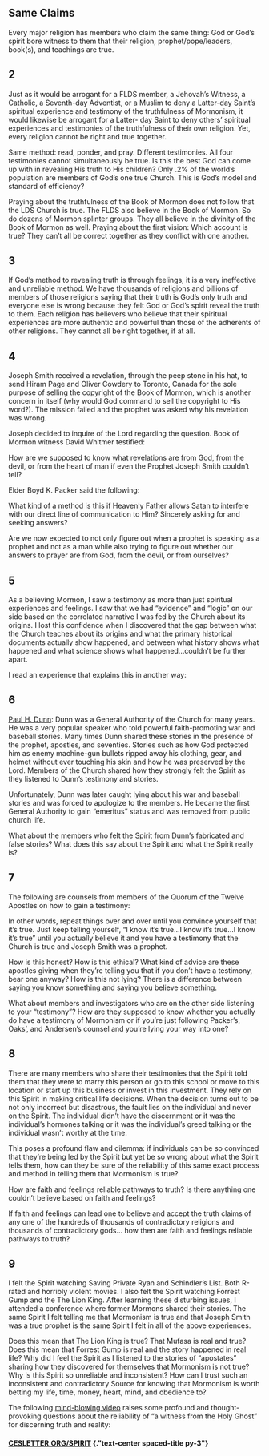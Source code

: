<RedTitleBar
  title="Testimony & Spiritual Witness"
  subtitle="Concerns & Questions"
/>

<QuoteWithReference
  quote="We should not just go on our own feelings on everything...Granted, our feelings can be wrong; of course they can be wrong...We do indeed advocate the full use of the Holy Spirit to guide us to truth. How does the Holy Spirit work? How does He testify of truth and witness unto us? Through feelings..."
  attribution="FairMormon Blog"
  source="Can We Trust Our Feelings?"
  link="https://www.cesletter.org/testimony/1"
/>

<QuoteWithReference
  quote="Our unique strength is the ability to touch the hearts and minds of our audiences, evoking first feeling, then thought and, finally, action. We call this uniquely powerful brand of creative ‘HeartSell’® - strategic emotional advertising that stimulates response."
  source="LDS Church owned Bonneville Communications"
  link="https://www.cesletter.org/testimony/2"
/>

<QuoteWithReference
  quote="[Feelings Aren't Facts.](https://www.cesletter.org/testimony/3)"
  source="Barton Goldsmith, Ph.D., Psychotherapist"
/>

## Same Claims

Every major religion has members who claim the same thing: God or God’s spirit bore witness to them that their religion, prophet/pope/leaders, book(s), and teachings are true.

## 2

Just as it would be arrogant for a FLDS member, a Jehovah’s Witness, a Catholic, a Seventh-day Adventist, or a Muslim to deny a Latter-day Saint’s spiritual experience and testimony of the truthfulness of Mormonism, it would likewise be arrogant for a Latter- day Saint to deny others’ spiritual experiences and testimonies of the truthfulness of their own religion. Yet, every religion cannot be right and true together.

<IndentedQuote
  reference="LDS Member in 2017"
  quote="I know that Joseph Smith was a true prophet. I know the Church of Jesus Christ of Latter-day Saints is the one and only true Church. I know the Book of Mormon is true. I know that Thomas S. Monson is the Lord’s true Prophet today."
/>

<IndentedQuote
  reference="FLDS Member in 2017"
  quote="I know that Joseph Smith was a true prophet. I know the Fundamentalist Church of Jesus Christ of Latter-Day Saints is the one and only true Church. I know the Book of Mormon is true. I know that Warren Jeffs is the Lord’s true Prophet today."
/>

<IndentedQuote
  reference="RLDS Member in 1975"
  quote="I know that Joseph Smith was a true prophet. I know the Reorganized Church of Jesus Christ of Latter Day Saints is the one and only true Church. I know the Book of Mormon is true. I know that [W. Wallace Smith](https://www.cesletter.org/testimony/4) is the Lord’s true Prophet today."
/>

<IndentedQuote
  reference="LDCJC Member in 2017"
  quote="I know that Joseph Smith was a true prophet. I know [The Latter Day Church of Jesus Christ](https://www.cesletter.org/testimony/5) is the one and only true Church. I know the Book of Mormon and the Book of Jeraneck are true. I know that Matthew P. Gill is the Lord’s true Prophet, Seer, Revelator, and Translator today."
/>

Same method: read, ponder, and pray. Different testimonies. All four testimonies cannot simultaneously be true. Is this the best God can come up with in revealing His truth to His children? Only .2% of the world’s population are members of God’s one true Church. This is God’s model and standard of efficiency?

Praying about the truthfulness of the Book of Mormon does not follow that the LDS Church is true. The FLDS also believe in the Book of Mormon. So do dozens of Mormon splinter groups. They all believe in the divinity of the Book of Mormon as well. Praying about the first vision: Which account is true? They can’t all be correct together as they conflict with one another.

## 3

If God’s method to revealing truth is through feelings, it is a very ineffective and unreliable method. We have thousands of religions and billions of members of those religions saying that their truth is God’s only truth and everyone else is wrong because they felt God or God’s spirit reveal the truth to them. Each religion has believers who believe that their spiritual experiences are more authentic and powerful than those of the adherents of other religions. They cannot all be right together, if at all.

## 4

Joseph Smith received a revelation, through the peep stone in his hat, to send Hiram Page and Oliver Cowdery to Toronto, Canada for the sole purpose of selling the copyright of the Book of Mormon, which is another concern in itself (why would God command to sell the copyright to His word?). The mission failed and the prophet was asked why his revelation was wrong.

Joseph decided to inquire of the Lord regarding the question. Book of Mormon witness David Whitmer testified:

<IndentedQuote
  quote="...and behold the following revelation came through the stone: ‘Some revelations are of God; and some revelations are of man: and some revelations are of the devil.’ So we see that the revelation to go to Toronto and sell the copy-right was not of God, but was of the devil or of the heart of man."
  source="An Address to All Believers in Christ, p.31"
  link="https://www.cesletter.org/testimony/6"
/>

How are we supposed to know what revelations are from God, from the devil, or from the
heart of man if even the Prophet Joseph Smith couldn’t tell?

Elder Boyd K. Packer said the following:

<IndentedQuote
  quote="Be ever on guard lest you be deceived by inspiration from an unworthy source. You can be given false spiritual messages. There are counterfeit spirits just as there are counterfeit angels. (See Moro. 7:17.) Be careful lest you be deceived, for the devil may come disguised as an angel of light.
  The spiritual part of us and the emotional part of us are so closely linked that is possible to mistake an emotional impulse for something spiritual. We occasionally find people who receive what they assume to be spiritual promptings from God, when those promptings are either centered in the emotions or are from the adversary."
  source="The Candle of the Lord, Ensign, January 1983"
  link="http://cesletter.org/testimony/6A"
/>

What kind of a method is this if Heavenly Father allows Satan to interfere with our direct line of communication to Him? Sincerely asking for and seeking answers?

Are we now expected to not only figure out when a prophet is speaking as a prophet and not as a man while also trying to figure out whether our answers to prayer are from God, from the devil, or from ourselves?

## 5

As a believing Mormon, I saw a testimony as more than just spiritual experiences and feelings. I saw that we had “evidence” and “logic” on our side based on the correlated narrative I was fed by the Church about its origins. I lost this confidence when I discovered that the gap between what the Church teaches about its origins and what the primary historical documents actually show happened, and between what history shows what happened and what science shows what happened...couldn’t be further apart.

I read an experience that explains this in another way:

<IndentedQuote
  quote="I resigned from the LDS Church and informed my bishop that the reasons had to do with discovering the real history of the Church. When I was done, he asked about the spiritual witness I had surely received as a missionary. I agreed that I had felt a sure witness, as strong as he currently felt. I gave him the analogy of Santa; I believed in Santa until I was 12. I refused to listen to reason from my friends who had discovered the truth much earlier...I just knew. However, once I learned the facts, feelings changed. I told him that Mormons have to re-define faith in order to believe; traditionally, faith is an instrument to bridge that gap between where science, history and logic end, and what you hope to be true. Mormonism re-defines faith as embracing what you hope to be true in spite of science, fact, and history."
/>

## 6

[Paul H. Dunn](https://www.cesletter.org/testimony/7): Dunn was a General Authority of the Church for many years. He was a very popular speaker who told powerful faith-promoting war and baseball stories. Many times Dunn shared these stories in the presence of the prophet, apostles, and seventies. Stories such as how God protected him as enemy machine-gun bullets ripped away his clothing, gear, and helmet without ever touching his skin and how he was preserved by the Lord. Members of the Church shared how they strongly felt the Spirit as they listened to Dunn’s testimony and stories.

Unfortunately, Dunn was later caught lying about his war and baseball stories and was forced to apologize to the members. He became the first General Authority to gain “emeritus” status and was removed from public church life.

What about the members who felt the Spirit from Dunn’s fabricated and false stories? What does this say about the Spirit and what the Spirit really is?

## 7

The following are counsels from members of the Quorum of the Twelve Apostles on how to gain a testimony:

<IndentedQuote
  quote="It is not unusual to have a missionary say, ‘How can I bear testimony until I get one? How can I testify that God lives, that Jesus is the Christ, and that the gospel is true? If I do not have such a testimony, would that not be dishonest?’ Oh, if I could teach you this one principle: a testimony is to be found in the bearing of it!"
  attribution="Boyd K. Packer"
  source="The Quest for Spiritual Knowledge"
  link="https://www.cesletter.org/testimony/8"
/>

<IndentedQuote
  quote="Another way to seek a testimony seems astonishing when compared with the methods of obtaining other knowledge. We gain or strengthen a testimony by bearing it. Someone even suggested that some testimonies are better gained on the feet bearing them than on the knees praying for them."
  attribution="Dallin H. Oaks"
  source="Testimony"
  link="https://www.cesletter.org/testimony/9"
/>

<IndentedQuote
  quote="It may come as you bear your own testimony of the Prophet...Consider recording the testimony of Joseph Smith in your own voice, listening to it regularly...Listening to the Prophet’s testimony in your own voice will help bring the witness you seek."
  attribution="Neil L. Andersen"
  source="Joseph Smith"
  link="https://www.cesletter.org/testimony/10"
/>

In other words, repeat things over and over until you convince yourself that it’s true. Just keep telling yourself, “I know it’s true...I know it’s true...I know it’s true” until you actually believe it and you have a testimony that the Church is true and Joseph Smith was a prophet.

How is this honest? How is this ethical? What kind of advice are these apostles giving when they’re telling you that if you don’t have a testimony, bear one anyway? How is this not lying? There is a difference between saying you know something and saying you believe something.

What about members and investigators who are on the other side listening to your “testimony”? How are they supposed to know whether you actually do have a testimony of Mormonism or if you’re just following Packer’s, Oaks’, and Andersen’s counsel and you’re lying your way into one?

## 8

There are many members who share their testimonies that the Spirit told them that they were to marry this person or go to this school or move to this location or start up this business or invest in this investment. They rely on this Spirit in making critical life decisions. When the decision turns out to be not only incorrect but disastrous, the fault lies on the individual and never on the Spirit. The individual didn’t have the discernment or it was the individual’s hormones talking or it was the individual’s greed talking or the individual wasn’t worthy at the time.

This poses a profound flaw and dilemma: if individuals can be so convinced that they’re being led by the Spirit but yet be so wrong about what the Spirit tells them, how can they be sure of the reliability of this same exact process and method in telling them that Mormonism is true?

How are faith and feelings reliable pathways to truth? Is there anything one couldn’t believe based on faith and feelings?

If faith and feelings can lead one to believe and accept the truth claims of any one of the hundreds of thousands of contradictory religions and thousands of contradictory gods... how then are faith and feelings reliable pathways to truth?

## 9

I felt the Spirit watching Saving Private Ryan and Schindler’s List. Both R-rated and horribly violent movies. I also felt the Spirit watching Forrest Gump and the The Lion King. After learning these disturbing issues, I attended a conference where former Mormons shared their stories. The same Spirit I felt telling me that Mormonism is true and that Joseph Smith was a true prophet is the same Spirit I felt in all of the above experiences.

Does this mean that The Lion King is true? That Mufasa is real and true? Does this mean that Forrest Gump is real and the story happened in real life? Why did I feel the Spirit as I listened to the stories of “apostates” sharing how they discovered for themselves that Mormonism is not true? Why is this Spirit so unreliable and inconsistent? How can I trust such an inconsistent and contradictory Source for knowing that Mormonism is worth betting my life, time, money, heart, mind, and obedience to?

The following [mind-blowing video](https://www.cesletter.org/spirit) raises some profound and thought-provoking questions about the reliability of “a witness from the Holy Ghost” for discerning truth and reality:

#### [CESLETTER.ORG/SPIRIT](https://www.cesletter.org/spirit) {."text-center spaced-title py-3"}

